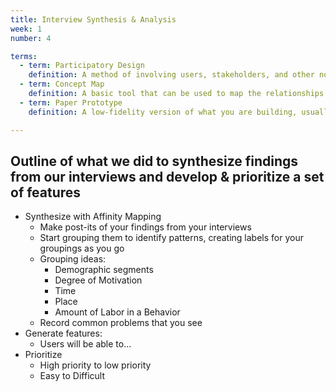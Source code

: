 ```yaml
---
title: Interview Synthesis & Analysis
week: 1
number: 4

terms:
  - term: Participatory Design
    definition: A method of involving users, stakeholders, and other non-designers in the design process in order to better translate their needs into visual solutions.
  - term: Concept Map
    definition: A basic tool that can be used to map the relationships between concepts as they emerge through a discussion or interview.
  - term: Paper Prototype
    definition: A low-fidelity version of what you are building, usually with interchangeable elements.

---
```


## Outline of what we did to synthesize findings from our interviews and develop & prioritize a set of features

* Synthesize with Affinity Mapping
  * Make post-its of your findings from your interviews
  * Start grouping them to identify patterns, creating labels for your groupings as you go
  * Grouping ideas:
    * Demographic segments
    * Degree of Motivation
    * Time
    * Place
    * Amount of Labor in a Behavior
  * Record common problems that you see
* Generate features:
  * Users will be able to...
* Prioritize
  * High priority to low priority
  * Easy to Difficult
